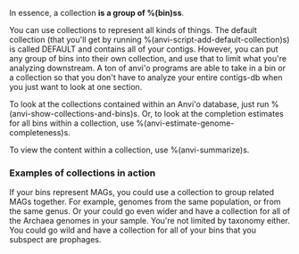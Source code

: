 In essence, a collection **is a group of %(bin)ss**.

You can use collections to represent all kinds of things. The default collection (that you'll get by running %(anvi-script-add-default-collection)s) is called DEFAULT and contains all of your contigs. However, you can put any group of bins into their own collection, and use that to limit what you're analyzing downstream. A ton of anvi'o programs are able to take in a bin or a collection so that you don't have to analyze your entire contigs-db when you just want to look at one section. 

To look at the collections contained within an Anvi'o database, just run %(anvi-show-collections-and-bins)s. Or, to look at the completion estimates for all bins within a collection, use %(anvi-estimate-genome-completeness)s.

To view the content within a collection, use %(anvi-summarize)s.

### Examples of collections in action

If your bins represent MAGs, you could use a collection to group related MAGs together. For example, genomes from the same population, or from the same genus. Or your could go even wider and have a collection for all of the Archaea genomes in your sample. You're not limited by taxonomy either. You could go wild and have a collection for all of your bins that you subspect are prophages. 

